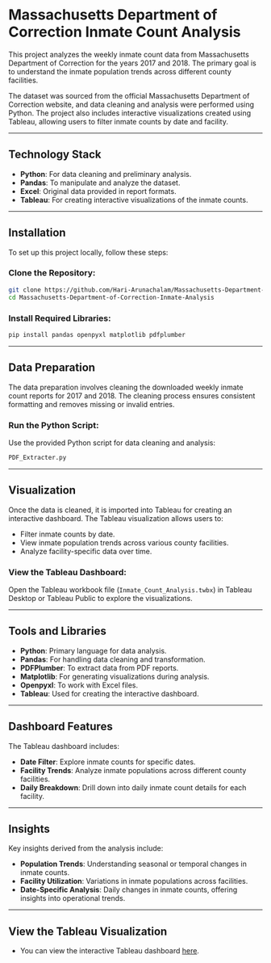 # Massachusetts Department of Correction Inmate Count Analysis

This project analyzes the weekly inmate count data from Massachusetts Department of Correction for the years 2017 and 2018. The primary goal is to understand the inmate population trends across different county facilities. 

The dataset was sourced from the official Massachusetts Department of Correction website, and data cleaning and analysis were performed using Python. The project also includes interactive visualizations created using Tableau, allowing users to filter inmate counts by date and facility.

---

## Technology Stack

- **Python**: For data cleaning and preliminary analysis.
- **Pandas**: To manipulate and analyze the dataset.
- **Excel**: Original data provided in report formats.
- **Tableau**: For creating interactive visualizations of the inmate counts.

---

## Installation

To set up this project locally, follow these steps:

### Clone the Repository:
```bash
git clone https://github.com/Hari-Arunachalam/Massachusetts-Department-of-Correction-Inmate-Analysis.git
cd Massachusetts-Department-of-Correction-Inmate-Analysis
```

### Install Required Libraries:
```bash
pip install pandas openpyxl matplotlib pdfplumber
```

---

## Data Preparation

The data preparation involves cleaning the downloaded weekly inmate count reports for 2017 and 2018. The cleaning process ensures consistent formatting and removes missing or invalid entries. 

### Run the Python Script:
Use the provided Python script for data cleaning and analysis:
```bash
PDF_Extracter.py
```

---

## Visualization

Once the data is cleaned, it is imported into Tableau for creating an interactive dashboard. The Tableau visualization allows users to:

- Filter inmate counts by date.
- View inmate population trends across various county facilities.
- Analyze facility-specific data over time.

### View the Tableau Dashboard:
Open the Tableau workbook file (`Inmate_Count_Analysis.twbx`) in Tableau Desktop or Tableau Public to explore the visualizations.

---

## Tools and Libraries

- **Python**: Primary language for data analysis.
- **Pandas**: For handling data cleaning and transformation.
- **PDFPlumber**: To extract data from PDF reports.
- **Matplotlib**: For generating visualizations during analysis.
- **Openpyxl**: To work with Excel files.
- **Tableau**: Used for creating the interactive dashboard.

---

## Dashboard Features

The Tableau dashboard includes:

- **Date Filter**: Explore inmate counts for specific dates.
- **Facility Trends**: Analyze inmate populations across different county facilities.
- **Daily Breakdown**: Drill down into daily inmate count details for each facility.

---

## Insights

Key insights derived from the analysis include:

- **Population Trends**: Understanding seasonal or temporal changes in inmate counts.
- **Facility Utilization**: Variations in inmate populations across facilities.
- **Date-Specific Analysis**: Daily changes in inmate counts, offering insights into operational trends.

---

## View the Tableau Visualization

- You can view the interactive Tableau dashboard [here](https://public.tableau.com/app/profile/hariarunachalam.tableau/viz/MassachusettsDOCCountyFacilitiesAnalytics/Story1).
